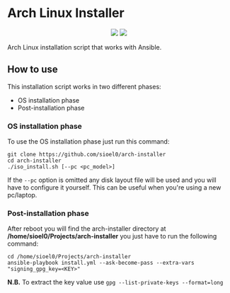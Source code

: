 # Arch Linux Installer
<p align="center">
  <a>
    <img src=https://img.shields.io/badge/Arch%20Linux-1793D1?logo=arch-linux&logoColor=fff&style=for-the-badge/>
  </a>
  <a>
    <img src=https://img.shields.io/badge/ansible-%231A1918.svg?style=for-the-badge&logo=ansible&logoColor=white/>
  </a>
</p>

Arch Linux installation script that works with Ansible.

## How to use
This installation script works in two different phases:
- OS installation phase
- Post-installation phase

### OS installation phase
To use the OS installation phase just run this command:
```
git clone https://github.com/sioel0/arch-installer
cd arch-installer
./iso_install.sh [--pc <pc_model>]
```
If the `--pc` option is omitted any disk layout file will be used and you will
have to configure it yourself. This can be useful when you're using a new
pc/laptop.

### Post-installation phase
After reboot you will find the arch-installer directory at 
**/home/sioel0/Projects/arch-installer** you just have to run the following
command:
```
cd /home/sioel0/Projects/arch-installer
ansible-playbook install.yml --ask-become-pass --extra-vars "signing_gpg_key=<KEY>"
```

**N.B.** To extract the key value use `gpg --list-private-keys --format=long`
